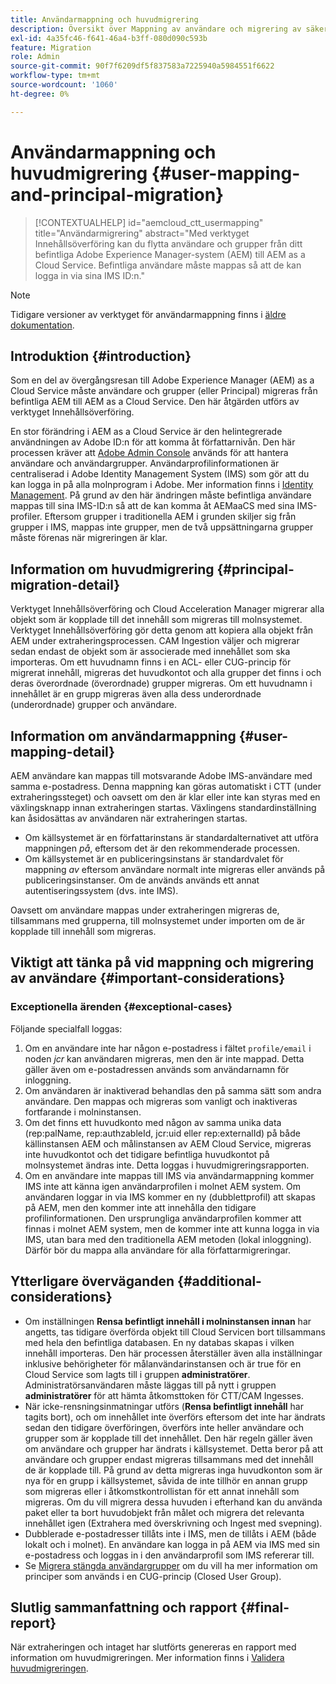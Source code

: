 ```yaml
---
title: Användarmappning och huvudmigrering
description: Översikt över Mappning av användare och migrering av säkerhetsobjekt i AEM as a Cloud Service.
exl-id: 4a35fc46-f641-46a4-b3ff-080d090c593b
feature: Migration
role: Admin
source-git-commit: 90f7f6209df5f837583a7225940a5984551f6622
workflow-type: tm+mt
source-wordcount: '1060'
ht-degree: 0%

---
```


# Användarmappning och huvudmigrering {#user-mapping-and-principal-migration}

>[!CONTEXTUALHELP]
>id="aemcloud_ctt_usermapping"
>title="Användarmigrering"
>abstract="Med verktyget Innehållsöverföring kan du flytta användare och grupper från ditt befintliga Adobe Experience Manager-system (AEM) till AEM as a Cloud Service. Befintliga användare måste mappas så att de kan logga in via sina IMS ID:n."

>[!NOTE]
>Tidigare versioner av verktyget för användarmappning finns i [äldre dokumentation](/help/journey-migration/content-transfer-tool/user-mapping-tool-legacy/considerations-user-mapping-tool-legacy.md).

## Introduktion {#introduction}

Som en del av övergångsresan till Adobe Experience Manager (AEM) as a Cloud Service måste användare och grupper (eller Principal) migreras från befintliga AEM till AEM as a Cloud Service. Den här åtgärden utförs av verktyget Innehållsöverföring.

En stor förändring i AEM as a Cloud Service är den helintegrerade användningen av Adobe ID:n för att komma åt författarnivån. Den här processen kräver att [Adobe Admin Console](https://helpx.adobe.com/enterprise/using/admin-console.html) används för att hantera användare och användargrupper. Användarprofilinformationen är centraliserad i Adobe Identity Management System (IMS) som gör att du kan logga in på alla molnprogram i Adobe. Mer information finns i [Identity Management](https://experienceleague.adobe.com/docs/experience-manager-cloud-service/content/overview/what-is-new-and-different.html#identity-management). På grund av den här ändringen måste befintliga användare mappas till sina IMS-ID:n så att de kan komma åt AEMaaCS med sina IMS-profiler. Eftersom grupper i traditionella AEM i grunden skiljer sig från grupper i IMS, mappas inte grupper, men de två uppsättningarna grupper måste förenas när migreringen är klar.

## Information om huvudmigrering {#principal-migration-detail}

Verktyget Innehållsöverföring och Cloud Acceleration Manager migrerar alla objekt som är kopplade till det innehåll som migreras till molnsystemet. Verktyget Innehållsöverföring gör detta genom att kopiera alla objekt från AEM under extraheringsprocessen. CAM Ingestion väljer och migrerar sedan endast de objekt som är associerade med innehållet som ska importeras. Om ett huvudnamn finns i en ACL- eller CUG-princip för migrerat innehåll, migreras det huvudkontot och alla grupper det finns i och deras överordnade (överordnade) grupper migreras. Om ett huvudnamn i innehållet är en grupp migreras även alla dess underordnade (underordnade) grupper och användare.

## Information om användarmappning {#user-mapping-detail}

AEM användare kan mappas till motsvarande Adobe IMS-användare med samma e-postadress. Denna mappning kan göras automatiskt i CTT (under extraheringssteget) och oavsett om den är klar eller inte kan styras med en växlingsknapp innan extraheringen startas. Växlingens standardinställning kan åsidosättas av användaren när extraheringen startas.

* Om källsystemet är en författarinstans är standardalternativet att utföra mappningen _på_, eftersom det är den rekommenderade processen.
* Om källsystemet är en publiceringsinstans är standardvalet för mappning _av_ eftersom användare normalt inte migreras eller används på publiceringsinstanser. Om de används används ett annat autentiseringssystem (dvs. inte IMS).

Oavsett om användare mappas under extraheringen migreras de, tillsammans med grupperna, till molnsystemet under importen om de är kopplade till innehåll som migreras.

## Viktigt att tänka på vid mappning och migrering av användare {#important-considerations}

### Exceptionella ärenden {#exceptional-cases}

Följande specialfall loggas:

1. Om en användare inte har någon e-postadress i fältet `profile/email` i noden *jcr* kan användaren migreras, men den är inte mappad. Detta gäller även om e-postadressen används som användarnamn för inloggning.
2. Om användaren är inaktiverad behandlas den på samma sätt som andra användare. Den mappas och migreras som vanligt och inaktiveras fortfarande i molninstansen.
3. Om det finns ett huvudkonto med någon av samma unika data (rep:palName, rep:authzableId, jcr:uid eller rep:externalId) på både källinstansen AEM och målinstansen av AEM Cloud Service, migreras inte huvudkontot och det tidigare befintliga huvudkontot på molnsystemet ändras inte. Detta loggas i huvudmigreringsrapporten.
4. Om en användare inte mappas till IMS via användarmappning kommer IMS inte att känna igen användarprofilen i molnet AEM system. Om användaren loggar in via IMS kommer en ny (dubblettprofil) att skapas på AEM, men den kommer inte att innehålla den tidigare profilinformationen. Den ursprungliga användarprofilen kommer att finnas i molnet AEM system, men de kommer inte att kunna logga in via IMS, utan bara med den traditionella AEM metoden (lokal inloggning). Därför bör du mappa alla användare för alla författarmigreringar.

## Ytterligare överväganden {#additional-considerations}

* Om inställningen **Rensa befintligt innehåll i molninstansen innan** har angetts, tas tidigare överförda objekt till Cloud Servicen bort tillsammans med hela den befintliga databasen. En ny databas skapas i vilken innehåll importeras. Den här processen återställer även alla inställningar inklusive behörigheter för målanvändarinstansen och är true för en Cloud Service som lagts till i gruppen **administratörer**. Administratörsanvändaren måste läggas till på nytt i gruppen **administratörer** för att hämta åtkomsttoken för CTT/CAM Ingesses.
* När icke-rensningsinmatningar utförs (**Rensa befintligt innehåll** har tagits bort), och om innehållet inte överförs eftersom det inte har ändrats sedan den tidigare överföringen, överförs inte heller användare och grupper som är kopplade till det innehållet. Den här regeln gäller även om användare och grupper har ändrats i källsystemet. Detta beror på att användare och grupper endast migreras tillsammans med det innehåll de är kopplade till. På grund av detta migreras inga huvudkonton som är nya för en grupp i källsystemet, såvida de inte tillhör en annan grupp som migreras eller i åtkomstkontrollistan för ett annat innehåll som migreras. Om du vill migrera dessa huvuden i efterhand kan du använda paket eller ta bort huvudobjekt från målet och migrera det relevanta innehållet igen (Extrahera med överskrivning och Ingest med svepning).
* Dubblerade e-postadresser tillåts inte i IMS, men de tillåts i AEM (både lokalt och i molnet). En användare kan logga in på AEM via IMS med sin e-postadress och loggas in i den användarprofil som IMS refererar till.
* Se [Migrera stängda användargrupper](/help/journey-migration/content-transfer-tool/using-content-transfer-tool/closed-user-groups-migration.md) om du vill ha mer information om principer som används i en CUG-princip (Closed User Group).

## Slutlig sammanfattning och rapport {#final-report}

När extraheringen och intaget har slutförts genereras en rapport med information om huvudmigreringen. Mer information finns i [Validera huvudmigreringen](/help/journey-migration/content-transfer-tool/using-content-transfer-tool/validating-content-transfers.md#how-to-validate-principal-migration).
